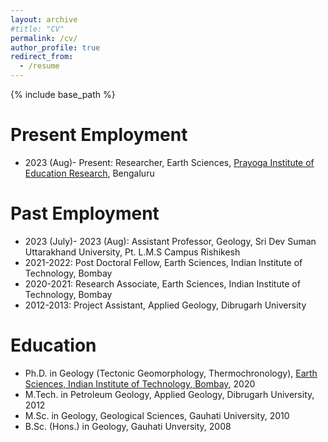 ```yaml
---
layout: archive
#title: "CV"
permalink: /cv/
author_profile: true
redirect_from:
  - /resume
---
```


{% include base_path %}

Present Employment
======

* 2023 (Aug)- Present: Researcher, Earth Sciences, [Prayoga Institute of Education Research](https://www.prayoga.org.in/), Bengaluru 

Past Employment
======

* 2023 (July)- 2023 (Aug): Assistant Professor, Geology, Sri Dev Suman Uttarakhand University, Pt. L.M.S Campus Rishikesh
* 2021-2022: Post Doctoral Fellow,  Earth Sciences, Indian Institute of Technology, Bombay
* 2020-2021: Research Associate,  Earth Sciences, Indian Institute of Technology, Bombay
* 2012-2013: Project Assistant, Applied Geology, Dibrugarh University

Education
======
* Ph.D. in Geology (Tectonic Geomorphology, Thermochronology), [Earth Sciences, Indian Institute of Technology, Bombay](https://www.geos.iitb.ac.in/), 2020
* M.Tech. in Petroleum Geology, Applied Geology, Dibrugarh University, 2012
* M.Sc. in Geology, Geological Sciences, Gauhati University, 2010
* B.Sc. (Hons.) in Geology, Gauhati Unversity, 2008



  
  
